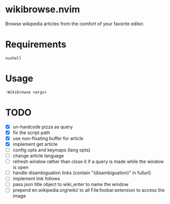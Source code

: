 # wikibrowse.nvim

Browse wikipedia articles from the comfort of your favorite editor.

# Requirements

`nushell`

# Usage

```vim
:Wikibrowse <args>
```

# TODO

- [x] un-hardcode pizza as query
- [x] fix the script path
- [x] use non-floating buffer for article
- [x] implement get article
- [ ] config opts and keymaps (lang opts)
- [ ] change article language
- [ ] refresh window rather than close it if a query is made while the window is open
- [ ] handle disambiguation links (contain "(disambiguation)" in fullurl)
- [ ] implement link follows
- [ ] pass json title object to wiki_enter to name the window
- [ ] prepend en.wikipedia.org/wiki/ to all File:foobar.extension to access the image
